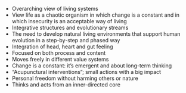 - Overarching view of living systems
- View life as a chaotic organism in which change is a constant and in which insecurity is an acceptable way of living
- Integrative structures and evolutionary streams
- The need to develop natural living environments that support human evolution in a step-by-step and phased way
- Integration of head, heart and gut feeling
- Focused on both process and content
- Moves freely in different value systems
- Change is a constant: it’s emergent and about long-term thinking
- “Acupunctural interventions”; small actions with a big impact
- Personal freedom without harming others or nature
- Thinks and acts from an inner-directed core